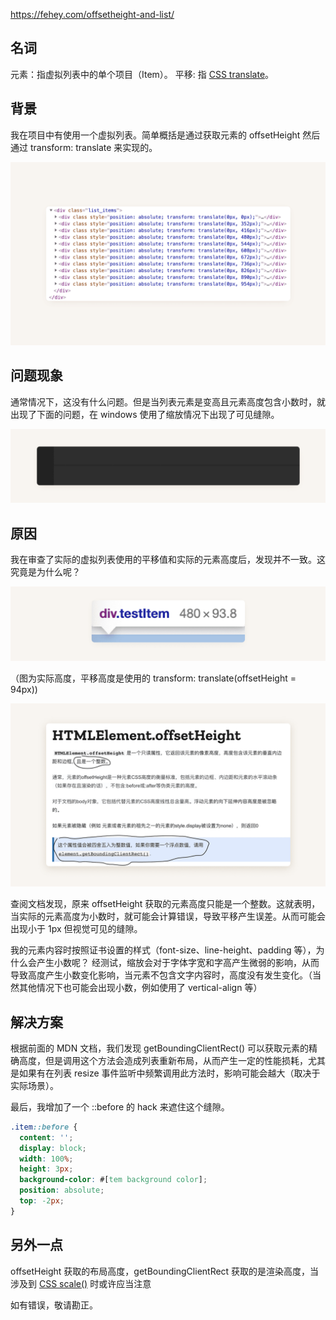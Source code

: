 https://fehey.com/offsetheight-and-list/

## 名词

元素：指虚拟列表中的单个项目（Item）。
平移: 指 [CSS translate](https://developer.mozilla.org/zh-CN/docs/Web/CSS/transform-function/translate())。

## 背景

我在项目中有使用一个虚拟列表。简单概括是通过获取元素的 offsetHeight 然后通过 transform: translate 来实现的。

![list](img/2RzJzvqi-.png)

## 问题现象

通常情况下，这没有什么问题。但是当列表元素是变高且元素高度包含小数时，就出现了下面的问题，在 windows 使用了缩放情况下出现了可见缝隙。

![windows height gap](img/jzRHpkuQX.png)

## 原因

我在审查了实际的虚拟列表使用的平移值和实际的元素高度后，发现并不一致。这究竟是为什么呢？

![height not work](img/C-auTWBM-.png)

（图为实际高度，平移高度是使用的 transform: translate(offsetHeight = 94px))

![mdn offsetheight](img/FEOjZKaN7.png)

查阅文档发现，原来 offsetHeight 获取的元素高度只能是一个整数。这就表明，当实际的元素高度为小数时，就可能会计算错误，导致平移产生误差。从而可能会出现小于 1px 但视觉可见的缝隙。

我的元素内容时按照证书设置的样式（font-size、line-height、padding 等），为什么会产生小数呢？
经测试，缩放会对于字体字宽和字高产生微弱的影响，从而导致高度产生小数变化影响，当元素不包含文字内容时，高度没有发生变化。（当然其他情况下也可能会出现小数，例如使用了 vertical-align 等）

## 解决方案

根据前面的 MDN 文档，我们发现 getBoundingClientRect() 可以获取元素的精确高度，但是调用这个方法会造成列表重新布局，从而产生一定的性能损耗，尤其是如果有在列表 resize 事件监听中频繁调用此方法时，影响可能会越大（取决于实际场景）。

最后，我增加了一个 ::before 的 hack 来遮住这个缝隙。

```css
.item::before {
  content: '';
  display: block;
  width: 100%;
  height: 3px;
  background-color: #[tem background color];
  position: absolute;
  top: -2px;
}
```

## 另外一点

offsetHeight 获取的布局高度，getBoundingClientRect 获取的是渲染高度，当涉及到 [CSS scale()](https://developer.mozilla.org/zh-CN/docs/Web/CSS/transform-function/scale()) 时或许应当注意

如有错误，敬请勘正。